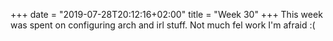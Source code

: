 +++
date = "2019-07-28T20:12:16+02:00"
title = "Week 30"
+++
This week was spent on configuring arch and irl stuff. Not much fel work I'm afraid :(
